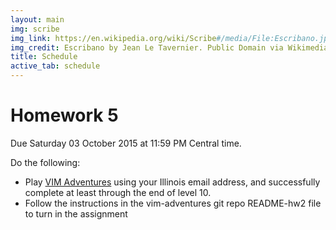 ```yaml
---
layout: main
img: scribe
img_link: https://en.wikipedia.org/wiki/Scribe#/media/File:Escribano.jpg
img_credit: Escribano by Jean Le Tavernier. Public Domain via Wikimedia Commons.
title: Schedule
active_tab: schedule
---
```


# Homework 5

<div class="alert alert-info">
  Due Saturday 03 October 2015 at 11:59 PM Central time.
</div>


Do the following:


* Play [VIM Adventures](http://vim-adventures.com/) using your Illinois email address, and successfully complete at least through the end of level 10.
* Follow the instructions in the vim-adventures git repo README-hw2 file to turn in the assignment

